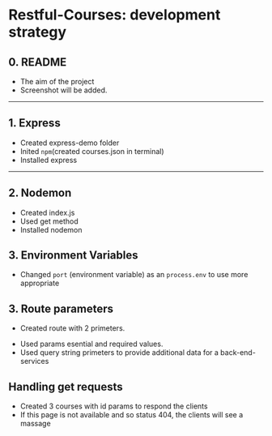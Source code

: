 # Restful-Courses: development strategy

## 0. README

- The aim of the project
- Screenshot will be added.

---

## 1. Express

- Created express-demo folder
- Inited `npm`(created courses.json in terminal)
- Installed express

---

## 2. Nodemon

- Created index.js
- Used get method
- Installed nodemon

## 3. Environment Variables

- Changed `port` (environment variable) as an `process.env` to use more appropriate

## 3. Route parameters

- Created route with 2 primeters.

* Used params esential and required values.
* Used query string primeters to provide additional data for a back-end-services

## Handling get requests

- Created 3 courses with id params to respond the clients
- If this page is not available and so status 404, the clients will see a massage
